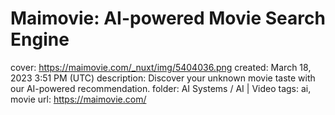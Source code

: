 # Maimovie: AI-powered Movie Search Engine

cover: https://maimovie.com/_nuxt/img/5404036.png
created: March 18, 2023 3:51 PM (UTC)
description: Discover your unknown movie taste with our AI-powered recommendation.
folder: AI Systems / AI | Video
tags: ai, movie
url: https://maimovie.com/
